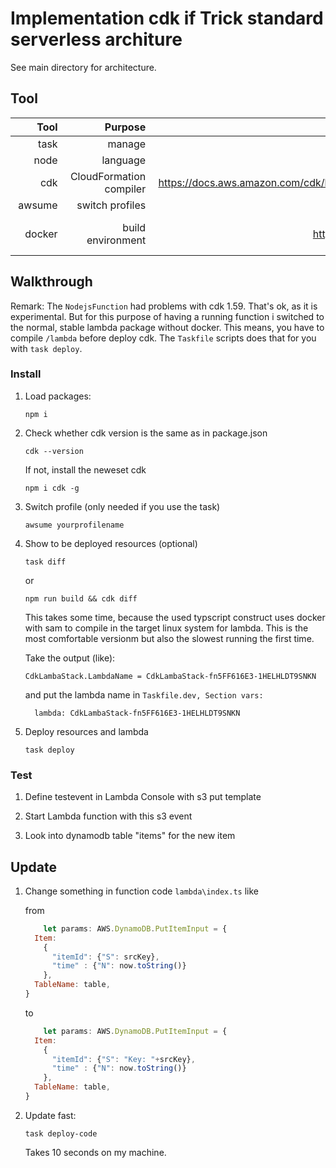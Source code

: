 # Implementation cdk if Trick standard serverless architure

See main directory for architecture.

## Tool

| Tool | Purpose | Website | install mac |
| ------:| -----------:|---:|---:|
| task | manage| scripting | https://taskfile.dev | `brew install go-task/tap/go-task` |
| node | language | https://nodejs.org/en/ | download pkg or use nvm
| cdk | CloudFormation compiler | https://docs.aws.amazon.com/cdk/latest/guide/home.html | `npm i cdk -g `|
| awsume | switch profiles | https://awsu.me/ | `pip install awsume` |
| docker | build environment | https://www.docker.com/ | Download&install … https://www.docker.com/get-started |

## Walkthrough

Remark: The `NodejsFunction` had problems with cdk 1.59. That's ok, as it is experimental. But for this purpose of having a running function i switched to the normal, stable lambda package without docker.
This means, you have to compile `/lambda` before deploy cdk.
The `Taskfile` scripts does that for you with `task deploy`.

### Install 

1. Load packages: 

    `npm i`

1. Check whether cdk version is the same as in package.json

    `cdk --version`

    If not, install the neweset cdk 

    `npm i cdk -g`

1. Switch profile (only needed if you use the task)

    `awsume yourprofilename`


1. Show to be deployed resources (optional)

    `task diff`

    or

    `npm run build && cdk diff`

    This takes some time, because the used typscript construct uses docker with sam to compile in the target linux system for lambda. This is the most comfortable versionm but also the slowest running the first time.

    Take the output (like):

    `CdkLambaStack.LambdaName = CdkLambaStack-fn5FF616E3-1HELHLDT9SNKN` 

    and put the lambda name in `Taskfile.dev, Section vars:`

    `  lambda: CdkLambaStack-fn5FF616E3-1HELHLDT9SNKN`

1. Deploy resources and lambda

    `task deploy`


### Test

1. Define testevent in Lambda Console with s3 put template

1. Start Lambda function with this s3 event

1. Look into dynamodb table "items" for the new item

## Update

1. Change something in function code `lambda\index.ts`  like

    from
    ```js
        let params: AWS.DynamoDB.PutItemInput = {
      Item:
        {
          "itemId": {"S": srcKey},
          "time" : {"N": now.toString()}
        }, 
      TableName: table,
    }
    ```

    to
    ```js
        let params: AWS.DynamoDB.PutItemInput = {
      Item:
        {
          "itemId": {"S": "Key: "+srcKey},
          "time" : {"N": now.toString()}
        }, 
      TableName: table,
    }
    ````

1. Update fast:

    `task deploy-code`

    Takes 10 seconds on my machine. 